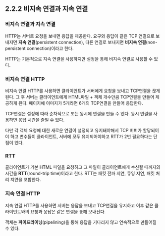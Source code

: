 ## 2.2.2 비지속 연결과 지속 연결

### 비지속 연결과 지속 연결

HTTP는 서버로 요청을 보내면 응답을 제공한다. 요구와 응답이 같은 TCP 연결으로 보내지면 **지속 연결**(persistent connection), 다른 연결로 보내지면 **비지속 연결**(non-persistent connection)이라고 한다.

HTTP는 기본적으로 지속 연결을 사용하지만 설정을 통해 비지속 연결로 사용할 수 있다.

### 비지속 연결 HTTP

비지속 연결 HTTP를 사용하면 클라이언트가 서버에게 요청을 보내고 TCP연결을 끊게 된다. 그 후 서버는 클라이언트에게 HTML파일 + 객체 개수만큼 TCP연결을 만들어 제공하게 된다. 페이지에 이미지가 5개라면 6개의 TCP연결을 만들어 응답한다.

TCP연결은 설정에 따라 순차적으로 또는 동시에 연결을 만들 수 있다. 동시 연결을 사용하면 응답 시간을 줄일 수 있다.

다만 각 객체 요청에 대한 새로운 연결이 설정되고 유지돼야해서 TCP 버퍼가 할당되어야 하고 변수들이 클라이언트, 서버에 모두 유지되어야하고 RTT가 2번 필요하다는 단점이 있다.

### RTT

클라이언트가 기본 HTML 파일을 요청하고 그 파일이 클라이언트에게 수신될 때까지의 시간을 **RTT**(round-trip time)이라고 한다. RTT는 패킷 전파 지연, 큐잉 지연, 패킷 처리 지연을 포함한다.

### 지속 연결 HTTP

지속 연결 HTTP를 사용하면 서버는 응답을 보내고 TCP연결을 유지하고 이후 같은 클라이언트와의 요청과 응답은 같은 연결을 통해 보내진다.

객체는 **파이프라이닝**(pipelining)을 통해 응답을 기다리지 않고 연속적으로 만들어질 수 있다.

